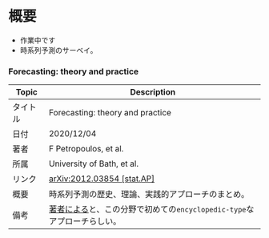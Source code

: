# 概要
- 作業中です
- 時系列予測のサーベイ。

### Forecasting: theory and practice
|Topic|Description|
|---|---|
|タイトル|Forecasting: theory and practice|
|日付|2020/12/04|
|著者|F Petropoulos, et al.|
|所属|University of Bath, et al.|
|リンク|[arXiv:2012.03854 [stat.AP]](https://arxiv.org/abs/2012.03854)|
|概要|時系列予測の歴史、理論、実践的アプローチのまとめ。|
|備考|[著者による](https://twitter.com/fotpetr/status/1332025434867904514)と、この分野で初めての`encyclopedic-type`なアプローチらしい。|
